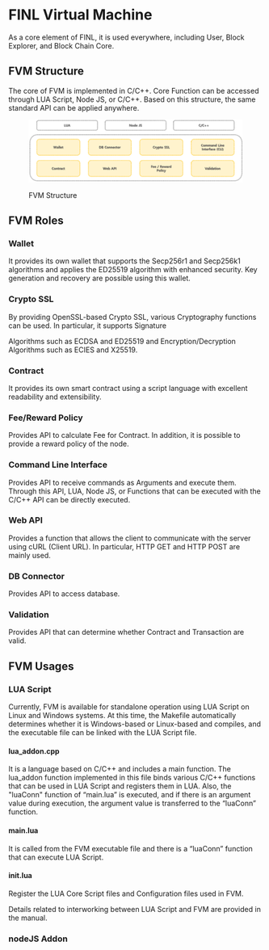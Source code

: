 # FINL Virtual Machine

As a core element of FINL, it is used everywhere, including User, Block Explorer, and Block Chain Core.

## FVM Structure

The core of FVM is implemented in C/C++. Core Function can be accessed through LUA Script, Node JS, or C/C++. Based on this structure, the same standard API can be applied anywhere.

<figure><img src="../../../.gitbook/assets/image.png" alt=""><figcaption><p>FVM Structure</p></figcaption></figure>

## FVM Roles

### Wallet

It provides its own wallet that supports the Secp256r1 and Secp256k1 algorithms and applies the ED25519 algorithm with enhanced security. Key generation and recovery are possible using this wallet.

### Crypto SSL

By providing OpenSSL-based Crypto SSL, various Cryptography functions can be used. In particular, it supports Signature

Algorithms such as ECDSA and ED25519 and Encryption/Decryption Algorithms such as ECIES and X25519.

### Contract

It provides its own smart contract using a script language with excellent readability and extensibility.

### Fee/Reward Policy

Provides API to calculate Fee for Contract. In addition, it is possible to provide a reward policy of the node.

### Command Line Interface

Provides API to receive commands as Arguments and execute them. Through this API, LUA, Node JS, or Functions that can be executed with the C/C++ API can be directly executed.

### Web API

Provides a function that allows the client to communicate with the server using cURL (Client URL). In particular, HTTP GET and HTTP POST are mainly used.

### DB Connector

Provides API to access database.

### Validation

Provides API that can determine whether Contract and Transaction are valid.

## FVM Usages

### LUA Script

Currently, FVM is available for standalone operation using LUA Script on Linux and Windows systems. At this time, the Makefile automatically determines whether it is Windows-based or Linux-based and compiles, and the executable file can be linked with the LUA Script file.

#### &#x20;lua\_addon.cpp

It is a language based on C/C++ and includes a main function. The lua\_addon function implemented in this file binds various C/C++ functions that can be used in LUA Script and registers them in LUA. Also, the "luaConn" function of “main.lua” is executed, and if there is an argument value during execution, the argument value is transferred to the “luaConn” function.

#### main.lua

It is called from the FVM executable file and there is a “luaConn” function that can execute LUA Script.

#### init.lua

Register the LUA Core Script files and Configuration files used in FVM.

Details related to interworking between LUA Script and FVM are provided in the manual.

### nodeJS Addon



